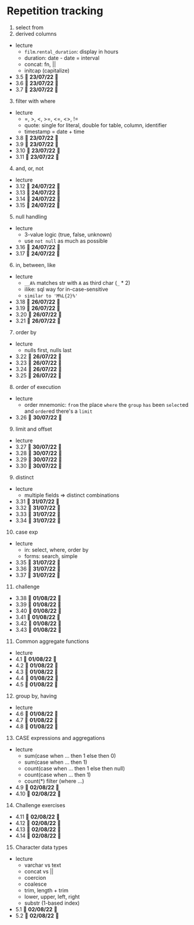 # Repetition tracking

1. select from
2. derived columns
- lecture
    - `film`.`rental_duration`: display in hours
    - duration: date - date = interval
    - concat: fn, ||
    - initcap (capitalize)
- 3.5 🚩 **23/07/22** 🍏
- 3.6 🚩 **23/07/22** 🍏
- 3.7 🚩 **23/07/22** 🍏

3. filter with where
- lecture
    - =, >, <, >=, <=, <>, !=
    - quote: single for literal, double for table, column, identifier
    - timestamp = date + time
- 3.8 🚩 **23/07/22** 🍏
- 3.9 🚩 **23/07/22** 🍏
- 3.10 🚩 **23/07/22** 🍏
- 3.11 🚩 **23/07/22** 🍏

4. and, or, not
- lecture
- 3.12 🚩 **24/07/22** 🍏
- 3.13 🚩 **24/07/22** 🍏
- 3.14 🚩 **24/07/22** 🍏
- 3.15 🚩 **24/07/22** 🍏

5. null handling
- lecture
    - 3-value logic (true, false, unknown)
    - use `not null` as much as possible
- 3.16 🚩 **24/07/22** 🍏
- 3.17 🚩 **24/07/22** 🍏

6. in, between, like
- lecture
    - `__A%` matches str with `A` as third char (`_` * 2)
    - ilike: sql way for in-case-sensitive
    - `similar to 'M%L{2}%'`
- 3.18 🚩 **26/07/22** 🍏
- 3.19 🚩 **26/07/22** 🍏
- 3.20 🚩 **26/07/22** 🍏
- 3.21 🚩 **26/07/22** 🔴

7. order by
- lecture
    - nulls first, nulls last
- 3.22 🚩 **26/07/22** 🍏
- 3.23 🚩 **26/07/22** 🍏
- 3.24 🚩 **26/07/22** 🍏
- 3.25 🚩 **26/07/22** 🍏

8. order of execution
- lecture
    - order mnemonic: `from` the place `where` the `group` `has` been `select`ed and `order`ed there's a `limit`
- 3.26 🚩 **30/07/22** 🍏

9. limit and offset
- lecture
- 3.27 🚩 **30/07/22** 🍏
- 3.28 🚩 **30/07/22** 🔴
- 3.29 🚩 **30/07/22** 🍏
- 3.30 🚩 **30/07/22** 🍏

9. distinct
- lecture
    - multiple fields => distinct combinations
- 3.31 🚩 **31/07/22** 🍏
- 3.32 🚩 **31/07/22** 🍏
- 3.33 🚩 **31/07/22** 🍏
- 3.34 🚩 **31/07/22** 🍏

10. case exp
- lecture
    - in: select, where, order by
    - forms: search, simple
- 3.35 🚩 **31/07/22** 🍏
- 3.36 🚩 **31/07/22** 🍏
- 3.37 🚩 **31/07/22** 🔴

11. challenge
- 3.38 🚩 **01/08/22** 🔴
- 3.39 🚩 **01/08/22** 🍏
- 3.40 🚩 **01/08/22** 🔴
- 3.41 🚩 **01/08/22** 🍏
- 3.42 🚩 **01/08/22** 🔴
- 3.43 🚩 **01/08/22** 🍏

11. Common aggregate functions
- lecture
- 4.1 🚩 **01/08/22** 🍏
- 4.2 🚩 **01/08/22** 🍏
- 4.3 🚩 **01/08/22** 🍏
- 4.4 🚩 **01/08/22** 🍏
- 4.5 🚩 **01/08/22** 🍏

12. group by, having
- lecture
- 4.6 🚩 **01/08/22** 🍏
- 4.7 🚩 **01/08/22** 🍏
- 4.8 🚩 **01/08/22** 🍏

13. CASE expressions and aggregations
- lecture
    - sum(case when ... then 1 else then 0)
    - sum(case when ... then 1)
    - count(case when ... then 1 else then null)
    - count(case when ... then 1)
    - count(*) filter (where ...)
- 4.9 🚩 **02/08/22** 🍏
- 4.10 🚩 **02/08/22** 🔴

14. Challenge exercises
- 4.11 🚩 **02/08/22** 🍏
- 4.12 🚩 **02/08/22** 🍏
- 4.13 🚩 **02/08/22** 🔴
- 4.14 🚩 **02/08/22** 🍏

15. Character data types
- lecture
    - varchar vs text
    - concat vs ||
    - coercion
    - coalesce
    - trim, length + trim
    - lower, upper, left, right
    - substr (1-based index)
- 5.1 🚩 **02/08/22** 🍏
- 5.2 🚩 **02/08/22** 🍏